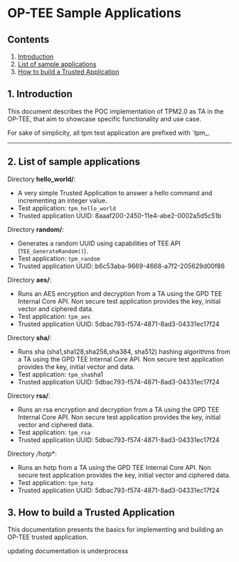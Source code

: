 # OP-TEE Sample Applications
## Contents
1. [Introduction](#1-introduction)
2. [List of sample applications](#2-list-of-sample-applications)
3. [How to build a Trusted Application](#3-how-to-build-a-trusted-application)


## 1. Introduction
This document describes the POC implementation  of TPM2.0 as TA in the OP-TEE,
that aim to showcase specific functionality and use case.

For sake of simplicity, all tpm test application are prefixed with
`tpm_.

---
## 2. List of sample applications

Directory **hello_world/**:
* A very simple Trusted Application to answer a hello command and incrementing
an integer value.
* Test application: `tpm_hello_world`
* Trusted application UUID: 8aaaf200-2450-11e4-abe2-0002a5d5c51b

Directory **random/**:
* Generates a random UUID using capabilities of TEE API (`TEE_GenerateRandom()`).
* Test application: `tpm_random`
* Trusted application UUID: b6c53aba-9669-4668-a7f2-205629d00f86

Directory **aes/**:
* Runs an AES encryption and decryption from a TA using the GPD TEE Internal
Core API. Non secure test application provides the key, initial vector and
ciphered data.
* Test application: `tpm_aes`
* Trusted application UUID: 5dbac793-f574-4871-8ad3-04331ec17f24

Directory **sha/**:
* Runs  sha (sha1,sha128,sha256,sha384, sha512)  hashing algorithms  from a TA using the GPD TEE Internal
Core API. Non secure test application provides the key, initial vector and
data.
* Test application: `tpm_sha`sha1
* Trusted application UUID: 5dbac793-f574-4871-8ad3-04331ec17f24

Directory **rsa/**:
* Runs an rsa encryption and decryption from a TA using the GPD TEE Internal
Core API. Non secure test application provides the key, initial vector and
ciphered data.
* Test application: `tpm_rsa`
* Trusted application UUID: 5dbac793-f574-4871-8ad3-04331ec17f24

Directory */hotp**:
* Runs an hotp from a TA using the GPD TEE Internal
Core API. Non secure test application provides the key, initial vector and
ciphered data.
* Test application: `tpm_hotp`
* Trusted application UUID: 5dbac793-f574-4871-8ad3-04331ec17f24

## 3. How to build a Trusted Application
This documentation presents the basics for implementing and building
an OP-TEE trusted application.

updating documentation is underprocess 

